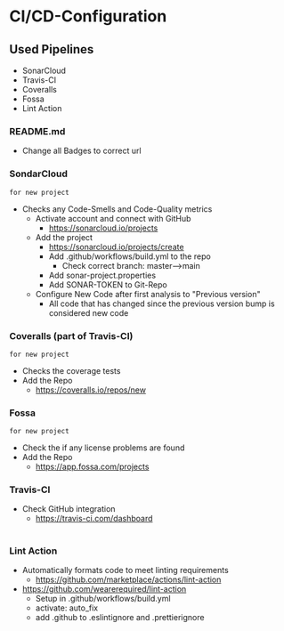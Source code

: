 # CI/CD-Configuration

## Used Pipelines

- SonarCloud
- Travis-CI
- Coveralls
- Fossa
- Lint Action

### README.md
- Change all Badges to correct url

### SondarCloud
`for new project`
- Checks any Code-Smells and Code-Quality metrics
  - Activate account and connect with GitHub
    - https://sonarcloud.io/projects
  - Add the project
    - https://sonarcloud.io/projects/create
    - Add .github/workflows/build.yml to the repo
      - Check correct branch: master-->main
    - Add sonar-project.properties
    - Add SONAR-TOKEN to Git-Repo
  - Configure New Code after first analysis to "Previous version"
    - All code that has changed since the previous version bump is considered new code


### Coveralls (part of Travis-CI)
`for new project`
- Checks the coverage tests
- Add the Repo
  - https://coveralls.io/repos/new

  
### Fossa
`for new project`
- Check the if any license problems are found
- Add the Repo
  - https://app.fossa.com/projects


### Travis-CI

- Check GitHub integration
  - https://travis-ci.com/dashboard
#
### Lint Action
- Automatically formats code to meet linting requirements
  - https://github.com/marketplace/actions/lint-action
- https://github.com/wearerequired/lint-action
  - Setup in .github/workflows/build.yml
  - activate: auto_fix
  - add .github to .eslintignore and .prettierignore
  